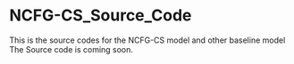 # NCFG-CS_Source_Code
This is the source codes for the NCFG-CS model and other baseline model 
The Source code is coming soon.
